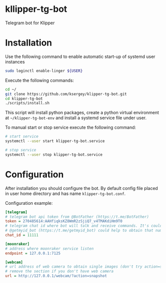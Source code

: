 # kllipper-tg-bot

Telegram bot for Klipper

# Installation

Use the following command to enable automatic start-up of systemd user instances
```sh
sudo loginctl enable-linger ${USER}
```

Execute the following commands:

```sh
cd ~/
git clone https://github.com/ksergey/klipper-tg-bot.git
cd klipper-tg-bot
./scripts/install.sh
```

This script will install python packages, create a python virtual environment at `~/klipper-tg-bot-env` and install a
systemd service file under user.

To manual start or stop service execute the following command:
```sh
# start service
systemctl --user start klipper-tg-bot.service

# stop service
systemctl --user stop klipper-tg-bot.service

```

# Configuration

After installation you should configure the bot. By default config file placed in user home directory and has name
`klipper-tg-bot.conf`.

Configuration example:
```ini
[telegram]
# telegram bot api token from @BotFather (https://t.me/BotFather)
token = 270485614:AAHfiqksKZ8WmR2zSjiQ7_v4TMAKdiHm9T0
# telegram chat id where bot will talk and receive commands. It's could be telegram group or private chat with bot.
# @getmyid_bot (https://t.me/getmyid_bot) could help to obtain that number.
chat_id = 11111

[moonraker]
# address where moonraker service listen
endpoint = 127.0.0.1:7125

[webcam]
# url address of web camera to obtain single images (don't try action=stream)
# remove the section if you don't have web camera
url = http://127.0.0.1/webcam/?action=snapshot
```
